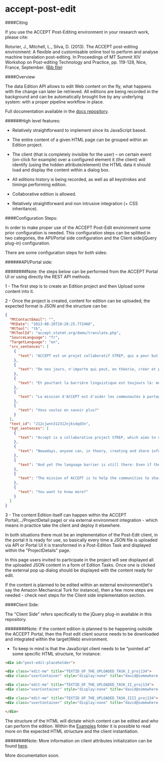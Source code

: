 accept-post-edit
================

####Citing

If you use the ACCEPT Post-Editing environment in your research work, please cite:

Roturier, J., Mitchell, L., Silva, D. (2013). The ACCEPT post-editing environment: A flexible and customisable online tool to perform and analyse machine translation post-editing. In Proceedings of MT Summit XIV Workshop on Post-editing Technology and Practice, pp. 119-128, Nice, France, September. ([Bib file](https://raw.githubusercontent.com/accept-project/accept-post-edit/master/cite.bib))

####Overview

The data Edition API allows to edit Web content on the fly, what happens with the change can later be retrieved.
All editions are being recorded in the background and can be automatically brought live by any underlying system: with a proper pipeline workflow in place.

Full documentation available in the [docs repository](https://github.com/accept-project/accept-docs/tree/master/post-edit).

######High level features:

- Relatively straightforward to implement since its JavaScript based.

- The entire content of a given HTML page can be grouped within an Edition project.

- The client (that is completely invisible for the user) – on certain event (on-click for example) over a configured element it (the client) will identify (using the hidden attribute/element)  the HTML data it should load and display the content within a dialog box.

- All editions history is being recorded, as well as all keystrokes and timings performing edition.

- Collaborative edition is allowed.

- Relatively straightforward and non intrusive integration (+ CSS inheritance).  

####Configuration Steps:

In order to make proper use of the ACCEPT Post-Edit environment some prior configuration is needed. 
This configuration steps can be splitted in two categories, the API/Portal side configuration and the Client side(jQuery plug-in) configuration. 

There are some configuration steps for both sides:

######API/Portal side:

########Note: the steps below can be performed from the ACCEPT Portal UI or using directly the REST API methods. 

1 - The first step is to create an Edition project and then Upload some content into it. 

2 - Once the project is created, content for edition can be uploaded, the expected format is JSON and the structure can be:

```json
{
  "MtContactEmail": "", 
  "MtDate": "2013-08-28T10:28:25.772468", 
  "MtTool": "tb", 
  "MtToolId": "accept.statmt.org/demo/translate.php", 
  "SourceLanguage": "fr", 
  "TargetLanguage": "en", 
  "src_sentences": [
    {
      "text": "ACCEPT est un projet collaboratif STREP, qui a pour but de développer de nouvelles méthodes et techniques visant à améliorer la traduction automatique (TA) dans le cadre des communautés Internet partageant des informations spécialisées."
    }, 
    {
      "text": "De nos jours, n'importe qui peut, en théorie, créer et partager des informations avec le reste du monde grâce à Internet."
    }, 
    {
      "text": "Et pourtant la barrière linguistique est toujours là: même si l'information est disponible, elle n'est disponible que pour ceux qui parlent la langue dans laquelle elle a été écrite."
    }, 
    {
      "text": "La mission d'ACCEPT est d'aider les communautés à partager leurs informations de manière plus efficace malgré la barrière linguistique, en améliorant la qualité du contenu communautaire traduit par un outil automatique."
    }, 
    {
      "text": "Vous voulez en savoir plus?"
    }
  ], 
  "text_id": "212cjwnn312312njksdqd3n", 
  "tgt_sentences": [
    {
      "text": "Accept is a collaborative project STREP, which aims to develop new methods and techniques aimed to improve the translation automatic (ITA) in the framework of the communities specialised Internet sharing information."
    }, 
    {
      "text": "Nowadays, anyone can, in theory, creating and share information with the rest of the world through the Internet."
    }, 
    {
      "text": "And yet the language barrier is still there: Even if the information is available, it is only available for those who speak the language in which it has been written."
    }, 
    {
      "text": "The mission of ACCEPT is to help the communities to share their information more effectively despite the language barrier, by improving the quality of the content of Community translated by an automatic tool."
    }, 
    {
      "text": "You want to know more?"
    }
  ]
}
```

3 - The content Edition itself can happen within the ACCEPT Portal(.../ProjectDetail page) or via external environment integration - which means in practice take the client and deploy it elsewhere. 

In both situations there must be an implementation of the Post-Edit client, in the portal it is ready for use, so basically every time a JSON file is uploaded via API or Portal UI it is transformed in a Post-Edition Task and displayed within the "ProjectDetails" page. 

In this page users invited to participate in the project will see displayed all the uploaded JSON content in a form of Edition Tasks. Once one is clicked the external pop up dialog should be displayed with the content ready for edit.

If the content is planned to be edited within an external environment(let's say the Amazon Mechanical Turk for instance), then a few more steps are needed - check next steps for the Client side implementation section.

####Client Side:

The "Client Side" refers specifically to the jQuery plug-in available in this repository.

########Note: if the content edition is planned to be happening outside the ACCEPT Portal, then the Post edit client source needs to be downloaded and integrated within the target(Web) environment.

- To keep in mind is that the JavaScript client needs to be "pointed at" some specific HTML structure, for instance:

```html
<div id="post-edit-placeholder">

<div class="edit-me" title="TEXTID_OF_THE_UPLOADED_TASK_I_proj134">
<div class="userContainer" style="display:none" title="david@somewhere.com"></div>Content to edit.</div>

<div class="edit-me" title="TEXTID_OF_THE_UPLOADED_TASK_II_proj134">
<div class="userContainer" style="display:none" title="david@somewhere.com"></div>More content to edit.</div>

<div class="edit-me" title="TEXTID_OF_THE_UPLOADED_TASK_IIII_proj134">
<div class="userContainer" style="display:none" title="david@somewhere.com"></div>Even more content to edit</div>

</div>
```
The structure of the HTML will dictate which content can be edited and who can perform the edition. Within the  [Examples](https://github.com/accept-project/accept-post-edit/tree/master/examples "Examples") folder it is possible to read more on the expected HTML striucture and the client instantiation.

########Note: More information on client attributes initialization can be found [here](https://github.com/accept-project/accept-docs/blob/master/post-edit/plugin/configuration.rst).

More documentation soon.
